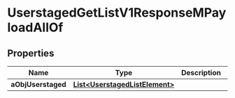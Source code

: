 

# UserstagedGetListV1ResponseMPayloadAllOf


## Properties

| Name | Type | Description | Notes |
|------------ | ------------- | ------------- | -------------|
|**aObjUserstaged** | [**List&lt;UserstagedListElement&gt;**](UserstagedListElement.md) |  |  |



